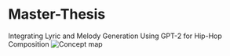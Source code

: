 # Master-Thesis
Integrating Lyric and Melody Generation  Using GPT-2 for Hip-Hop Composition 
![Concept map](https://github.com/user-attachments/assets/a0e2dd15-7054-4fda-ba2e-17ee839ce02c)
